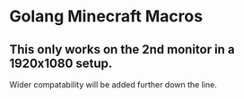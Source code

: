 # Golang Minecraft Macros
## This only works on the 2nd monitor in a 1920x1080 setup.
Wider compatability will be added further down the line.